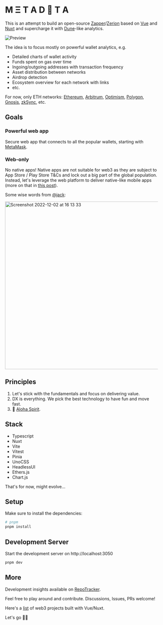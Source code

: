 # M Ξ T A D 🦧 T A

This is an attempt to build an open-source [Zapper](https://zapper.fi/)/[Zerion](https://app.zerion.io/) based on [Vue](https://vuejs.org) and [Nuxt](https://nuxt.com) and supercharge it with [Dune](https://dune.com)-like analytics.

![Preview](https://m3ta-data.vercel.app/preview.png)

The idea is to focus mostly on powerful wallet analytics, e.g.

- Detailed charts of wallet activity
- Funds spent on gas over time
- Ingoing/outgoing addresses with transaction frequency
- Asset distribution between networks
- Airdrop detection
- Ecosystem overview for each network with links
- etc.

For now, only ETH networks: [Ethereum](https://ethereum.org), [Arbitrum](https://arbitrum.io), [Optimism](https://www.optimism.io/), [Polygon](https://polygon.technology), [Gnosis](https://www.gnosis.io), [zkSync](https://zksync.io), etc.

## Goals

### Powerful web app 

Secure web app that connects to all the popular wallets, starting with [MetaMask](https://metamask.io).

### Web-only

No native apps! Native apps are not suitable for web3 as they are subject to App Store / Play Store T&Cs and lock out a big part of the global population. Instead, let's leverage the web platform to deliver native-like mobile apps (more on that in [this post](https://itnext.io/lets-build-a-native-like-web-app-nwa-22a553fee338)).

Some wise words from [@jack](https://twitter.com/jack):

<img width="554" alt="Screenshot 2022-12-02 at 16 13 33" src="https://user-images.githubusercontent.com/2703233/205336586-2517bfd2-ead1-4ace-8091-4f988e9b2df3.png">

## Principles

1. Let's stick with the fundamentals and focus on delivering value.
2. DX is everything. We pick the best technology to have fun and move fast.
3. 🌺 [Aloha Spirit](https://www.hawaii.edu/uhwo/clear/home/lawaloha.html).

## Stack

- Typescript
- Nuxt
- Vite
- Vitest
- Pinia
- UnoCSS
- HeadlessUI
- Ethers.js
- Chart.js

That's for now, might evolve...

## Setup

Make sure to install the dependencies:

```bash
# pnpm
pnpm install
```

## Development Server

Start the development server on http://localhost:3050

```bash
pnpm dev
```

## More

Development insights available on [RepoTracker](https://repo-tracker.com/r/gh/toniengelhardt/m3tadata).

Feel free to play around and contribute. Discussions, Issues, PRs welcome!

Here's a [list](https://github.com/toniengelhardt/web3-vue-and-nuxt-projects) of web3 projects built with Vue/Nuxt.

Let's go 🏴‍☠️
